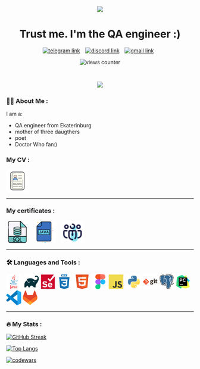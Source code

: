 <div id="header" align="center">
  <img src="https://media.giphy.com/media/3o7btPowCCTBY2wAgM/giphy.gif" width="100"/>
</div>
<h1 align="center">Trust me. I'm the QA engineer :) 
</h1>
<div align="center" >
  <a href="https://t.me/nekirilova" style="margin-right:10px;"><img src="assets/telegram_icon-icons.com_72055.ico" alt="telegram link"></a>
  <a href="https://discordapp.com/users/nekirilova#1158" style="margin-right:10px;"><img src="assets/iconfinder-discord-4661587_122459.ico" alt="discord link"></a>
  <a href="mailto:alenameteneva@gmail.com" style="margin-right:10px;"><img src="assets/gmail_icon-icons.com_62758.ico" alt="gmail link"></a>
</div>
<p> </p>
<div align="center" style="margin-top: 10px;">
<img src="https://komarev.com/ghpvc/?username=nekirilova&style=flat-square&color=blue" alt="views counter">
</div>
<p> </p>
<div align="center">
  <img src="https://media.giphy.com/media/pufOOG2cplDtfyQXL1/giphy.gif" style="margin-top: 30px;">
</div>

### :woman_technologist: About Me :
I am a: 
- QA engineer from Ekaterinburg
- mother of three daugthers
- poet
- Doctor Who fan:)

### My CV : 
<div align="left" >
  <a href="https://drive.google.com/file/d/1RmPzKE_EpKyQdkHOZgWQ8F1LSqwPKq3H/view?usp=sharing" style="margin-right:10px;"><img src="assets/cv-icon.png" alt="resume link" width="60" height="60"></a>  
</div>

---

### My certificates : 
<div align="left" >
  <a href="https://drive.google.com/file/d/1Jk2pKLaShYhIAnZ2iAItj4s9IX1bL_IZ/view?usp=sharing" style="margin-right:10px;"><img src="assets/icons8-sql-64.png" alt="SQL certificate link" width="60" height="60"></a>  
  <a href="https://drive.google.com/file/d/1V809_sI37tOD2wWXtuuD08B6O5w221Go/view?usp=sharing" style="margin-right:10px;"><img src="assets/java.png" alt="Java automation certificate link" width="60" height="60"></a> 
  <a href="https://drive.google.com/file/d/1sZlaPSKey6PoAaa1SKQj0iQ2EiaHKdef/view?usp=sharing" style="margin-right:10px;"><img src="assets/management.png" alt="Test management certificate link" width="60" height="60"></a> 
</div>

---

### :hammer_and_wrench: Languages and Tools :
<div>
  <img src="https://github.com/devicons/devicon/blob/master/icons/java/java-original-wordmark.svg" title="Java" alt="Java" width="40" height="40"/>&nbsp;
  <img src="https://github.com/devicons/devicon/blob/master/icons/gradle/gradle-plain.svg" title="Gradle" alt="Gradle" width="40" height="40"/>
  <img src="https://github.com/devicons/devicon/blob/master/icons/selenium/selenium-original.svg" title="Selenium" alt="Selenium" width="40" height="40"/>
  <img src="https://github.com/devicons/devicon/blob/master/icons/css3/css3-plain-wordmark.svg"  title="CSS3" alt="CSS" width="40" height="40"/>&nbsp;
  <img src="https://github.com/devicons/devicon/blob/master/icons/html5/html5-original.svg" title="HTML5" alt="HTML" width="40" height="40"/>&nbsp;
  <img src="https://github.com/devicons/devicon/blob/master/icons/figma/figma-original.svg" title="Figma" alt="Figma" width="40" height="40"/>
  <img src="https://github.com/devicons/devicon/blob/master/icons/javascript/javascript-original.svg" title="JavaScript" alt="JavaScript" width="40" height="40"/>&nbsp;
  <img src="https://github.com/devicons/devicon/blob/master/icons/python/python-original.svg" title="Python" alt="Python" width="40" height="40"/>
  <img src="https://github.com/devicons/devicon/blob/master/icons/git/git-original-wordmark.svg" title="Git" alt="Git" width="40" height="40"/>
  <img src="https://github.com/devicons/devicon/blob/master/icons/postgresql/postgresql-original.svg" title="Postgresql" alt="Postgresql" width="40" height="40"/>
  <img src="https://github.com/devicons/devicon/blob/master/icons/pycharm/pycharm-original.svg" title="PyCharm" alt="PyCharm" width="40" height="40"/>
  <img src="https://github.com/devicons/devicon/blob/master/icons/vscode/vscode-original.svg" title="VSCode" alt="VSCode" width="40" height="40"/>
  <img src="https://github.com/devicons/devicon/blob/master/icons/gitlab/gitlab-original.svg" title="GitLab" alt="GitLab" width="40" height="40"/>
</div>

---

### :fire: My Stats :

[![GitHub Streak](http://github-readme-streak-stats.herokuapp.com?user=nekirilova&theme=dark&background=000000)](https://git.io/streak-stats)

[![Top Langs](https://github-readme-stats.vercel.app/api/top-langs/?username=nekirilova&layout=compact&theme=vision-friendly-dark)](https://github.com/anuraghazra/github-readme-stats)

[![codewars](https://www.codewars.com/users/nekirilova/badges/large)](https://www.codewars.com/users/nekirilova)   

